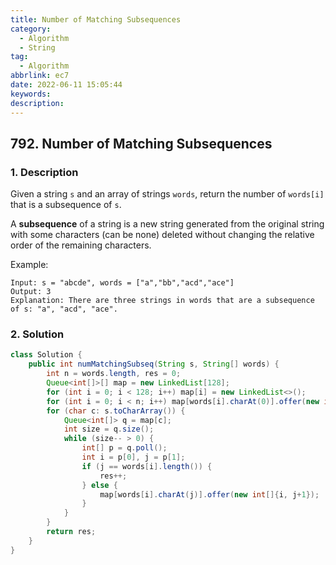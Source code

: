 ```yaml
---
title: Number of Matching Subsequences
category:
  - Algorithm
  - String
tag:
  - Algorithm
abbrlink: ec7
date: 2022-06-11 15:05:44
keywords:
description:
---
```


## 792. Number of Matching Subsequences
### 1. Description
Given a string `s` and an array of strings `words`, return the number of `words[i]` that is a subsequence of `s`.

A **subsequence** of a string is a new string generated from the original string with some characters (can be none) deleted without changing the relative order of the remaining characters.

Example:
```
Input: s = "abcde", words = ["a","bb","acd","ace"]
Output: 3
Explanation: There are three strings in words that are a subsequence of s: "a", "acd", "ace".
```

### 2. Solution
```java
class Solution {
    public int numMatchingSubseq(String s, String[] words) {
        int n = words.length, res = 0;
        Queue<int[]>[] map = new LinkedList[128];
        for (int i = 0; i < 128; i++) map[i] = new LinkedList<>();
        for (int i = 0; i < n; i++) map[words[i].charAt(0)].offer(new int[]{i, 1});
        for (char c: s.toCharArray()) {
            Queue<int[]> q = map[c];
            int size = q.size();
            while (size-- > 0) {
                int[] p = q.poll();
                int i = p[0], j = p[1];
                if (j == words[i].length()) {
                    res++;
                } else {
                    map[words[i].charAt(j)].offer(new int[]{i, j+1});
                }
            }
        }
        return res;
    }
}
```

